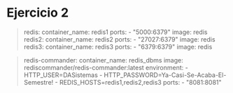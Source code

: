 # Ejercicio 2

>   redis:
        container_name: redis1
        ports:
            - "5000:6379"
        image: redis
>   redis2:
        container_name: redis2
        ports:
            - "27027:6379"
        image: redis
>    redis3:
        container_name: redis3
        ports:
            - "6379:6379"
        image: redis

>redis-commander:
        container_name: redis_dbms
        image: rediscommander/redis-commander:latest
        environment:
            - HTTP_USER=DASistemas
            - HTTP_PASSWORD=Ya-Casi-Se-Acaba-El-Semestre!
            - REDIS_HOSTS=redis1,redis2,redis3
        ports:
            - "8081:8081"